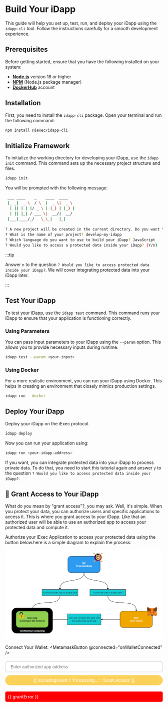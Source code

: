# Build Your iDapp

This guide will help you set up, test, run, and deploy your iDapp using the
`idapp-cli` tool. Follow the instructions carefully for a smooth development
experience.

## Prerequisites

Before getting started, ensure that you have the following installed on your
system:

- [**Node.js**](https://nodejs.org/en/) version 18 or higher
- [**NPM**](https://docs.npmjs.com/) (Node.js package manager)
- [**DockerHub**](https://hub.docker.com/) account

## Installation

First, you need to install the `idapp-cli` package. Open your terminal and run
the following command:

```sh
npm install @iexec/idapp-cli
```

## Initialize Framework

To initialize the working directory for developing your iDapp, use the
`idapp init` command. This command sets up the necessary project structure and
files.

```sh
idapp init
```

You will be prompted with the following message:

```sh
 ___ ____    _    ____  ____
 |_ _|  _ \  / \  |  _ \|  _ \
  | || | | |/ _ \ | |_) | |_) |
  | || |_| / ___ \|  __/|  __/
 |___|____/_/   \_\_|   |_|

? A new project will be created in the current directory. Do you want to continue? Yes
? What is the name of your project? develop-my-idapp
? Which language do you want to use to build your iDapp? JavaScript
? Would you like to access a protected data inside your iDapp? (Y/n)
```

:::tip

Answer `n` to the question
`? Would you like to access protected data inside your iDapp?`. We will cover
integrating protected data into your iDapp later.

:::

## Test Your iDapp

To test your iDapp, use the `idapp test` command. This command runs your iDapp
to ensure that your application is functioning correctly.

### Using Parameters

You can pass input parameters to your iDapp using the `--param` option. This
allows you to provide necessary inputs during runtime.

```sh
idapp test --param <your-input>
```

### Using Docker

For a more realistic environment, you can run your iDapp using Docker. This
helps in creating an environment that closely mimics production settings.

```sh
idapp run --docker
```

## Deploy Your iDapp

Deploy your iDapp on the iExec protocol.

```sh
idapp deploy
```

Now you can run your application using:

```sh
idapp run <your-idapp-address>
```

If you want, you can integrate protected data into your iDapp to process private
data. To do that, you need to start this tutorial again and answer `y` to the
question `? Would you like to access protected data inside your iDapp?`.

<!-- ## 🧩 Let's Create Protected Data

To create protected data, you need to connect your wallet and create the
protected data using the provided buttons. -->

<script setup>
import { ref } from 'vue';
import { IExecDataProtectorCore } from '@iexec/dataprotector';
import MetamaskButton from '../../components/MetamaskButton.vue';

const web3Provider = ref(null);
const isWalletConnected = ref(false);
const protectedData = ref(null);
const authorizedApp = ref('');
const contentToProtect = ref('');
const isLoadingProtect = ref(false);
const isLoadingGrant = ref(false);
const protectError = ref(null);
const grantError = ref(null);

const onWalletConnected = (provider) => {
  web3Provider.value = provider;
  isWalletConnected.value = true;
};

// const protectData = async () => {
//   try {
//     if (!web3Provider.value) throw new Error('Wallet not connected');
//     if (!contentToProtect.value) throw new Error('Content is empty');
//     isLoadingProtect.value = true;
//     protectError.value = null;
//     const dataProtectorCore = new IExecDataProtectorCore(web3Provider.value);
//     protectedData.value = await dataProtectorCore.protectData({
//       data: {
//         content: contentToProtect.value,
//       },
//     });
//   } catch (error) {
//     protectError.value = error.message;
//     console.error('Error protecting data:', error);
//   } finally {
//     isLoadingProtect.value = false;
//   }
// };

const grantAccess = async () => {
  try {
    if (!web3Provider.value || !protectedData.value) throw new Error('Missing data');
    isLoadingGrant.value = true;
    grantError.value = null;
    const dataProtectorCore = new IExecDataProtectorCore(web3Provider.value);
    const grantedAccess = await dataProtectorCore.grantAccess({
      protectedData: protectedData.value.address,
      authorizedApp: authorizedApp.value,
      authorizedUser: '0x0000000000000000000000000000000000000000',
    });
    console.log('Access granted:', grantedAccess);
  } catch (error) {
    grantError.value = error.message;
    console.error('Error granting access:', error);
  } finally {
    isLoadingGrant.value = false;
  }
};
</script>

<!-- <div class="form-container">
  <input v-model="contentToProtect" placeholder="Enter content to protect" />
  <button @click="protectData" :disabled="!isWalletConnected || isLoadingProtect">
    {{ isLoadingProtect ? 'Processing...' : 'Protect Data' }}
  </button>
  <div v-if="protectError" class="error">{{ protectError }}</div>
</div>

<div v-if="protectedData">
  <h2>Protected Data Address:</h2>
  <p>{{ protectedData.address }}</p>
</div> -->

## 🧩 Grant Access to Your iDapp

What do you mean by "grant access"?, you may ask. Well, it's simple. When you
protect your data, you can authorize users and specific applications to access
it. This is where you grant access to your iDapp. Like that an authorized user
will be able to use an authorized app to access your protected data and compute
it.

Authorize your iExec Application to access your protected data using the button
below.here is a simple diagram to explain the process:

![alt text](/assets/hello-world/process.png)

Connect Your Wallet: <MetamaskButton @connected="onWalletConnected" />

<div class="form-container">
  <input v-model="authorizedApp" placeholder="Enter authorized app address" />
  <button @click="grantAccess" :disabled="isLoadingGrant">
    {{ isLoadingGrant ? 'Processing...' : 'Grant Access' }}
  </button>
  <div v-if="grantError" class="error">{{ grantError }}</div>
</div>

<style scoped>
button {
  background-color: #fcd15a;
  color: white;
  padding: 8px 16px;
  font-size: 14px;
  border: none;
  border-radius: 20px;
  cursor: pointer;
}

button:hover {
  background-color: #e3b94d;
}

button:disabled {
  background-color: #888;
  cursor: not-allowed;
}

.form-container {
  margin-top: 20px;
  display: flex;
  flex-direction: column;
  gap: 10px;
}

input {
  padding: 8px 16px;
  font-size: 14px;
  border: 1px solid #ccc;
  border-radius: 5px;
  outline: none;
}

input:focus {
  border-color: #fcd15a;
}

.error {
  color: white;
  background-color: red;
  padding: 8px;
  margin-top: 10px;
  border-radius: 5px;
}
</style>
